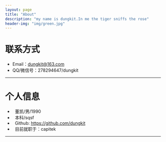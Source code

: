 ```yaml
---
layout: page
title: "About"
description: "my name is dungkit.In me the tiger sniffs the rose"
header-img: "img/green.jpg"
---
```





# 联系方式

*   Email：dungkit@163.com
*   QQ/微信号：278294647/dungkit

* * *

# 个人信息

*   董凯/男/1990
*   本科/sqsf
*   Github: <https://github.com/dungkit>
*   目前就职于：capitek
* * *
